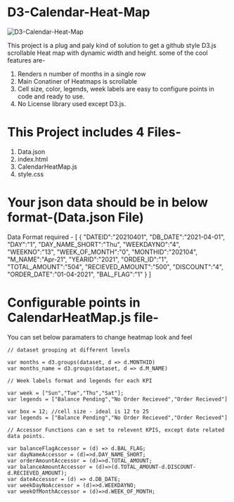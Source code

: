 # D3-Calendar-Heat-Map

![D3-Calendar-Heat-Map](https://raw.githubusercontent.com/Parshantk90/D3-Calendar-Heat-Map/main/calendarHeatMap.PNG)

This project is a plug and paly kind of solution to get a github style D3.js scrollable Heat map with dynamic width and height.
some of the cool features are-
1.  Renders n number of months in a single row
2.  Main Conatiner of Heatmaps is scrollable
3.  Cell size, color, legends, week labels are easy to configure points in code and ready to use.
4.  No License library used except D3.js.

# This Project includes 4 Files-

1. Data.json
2. index.html
3. CalendarHeatMap.js
4. style.css

# Your json data should be in below format-(Data.json File)
Data Format required - 
[
  {
    "DATEID":"20210401",
    "DB_DATE":"2021-04-01",
    "DAY":"1",
    "DAY_NAME_SHORT":"Thu",
    "WEEKDAYNO":"4",
    "WEEKNO":"13",
    "WEEK_OF_MONTH":"0",
    "MONTHID":"202104",
    "M_NAME":"Apr-21",
    "YEARID":"2021",
    "ORDER_ID":"1",
    "TOTAL_AMOUNT":"504",
    "RECIEVED_AMOUNT":"500",
    "DISCOUNT":"4",
    "ORDER_DATE":"01-04-2021",
    "BAL_FLAG":"1"
  }
]

# Configurable points in CalendarHeatMap.js file-
You can set below paramaters to change heatmap look and feel

    // dataset grouping at different levels

    var months = d3.groups(dataset, d => d.MONTHID)
    var months_name = d3.groups(dataset, d => d.M_NAME)
    
    // Week labels format and legends for each KPI
    
    var week = ["Sun","Tue","Thu","Sat"];
    var legends = ["Balance Pending","No Order Recieved","Order Recieved"]

    var box = 12; //cell size - ideal is 12 to 25
    var legends = ["Balance Pending","No Order Recieved","Order Recieved"]
  
    // Accessor Functions can e set to relevent KPIS, except date related data points.
    
    var balanceFlagAccessor = (d) => d.BAL_FLAG;
    var dayNameAccessor = (d)=>d.DAY_NAME_SHORT;
    var orderAmountAccessor = (d)=>d.TOTAL_AMOUNT;
    var balanceAmountAccessor = (d)=>(d.TOTAL_AMOUNT-d.DISCOUNT-d.RECIEVED_AMOUNT);
    var dateAccessor = (d) => d.DB_DATE;
    var weekDayNoAccessor = (d)=>d.WEEKDAYNO;
    var weekOfMonthAccessor = (d)=>d.WEEK_OF_MONTH;
    
    
